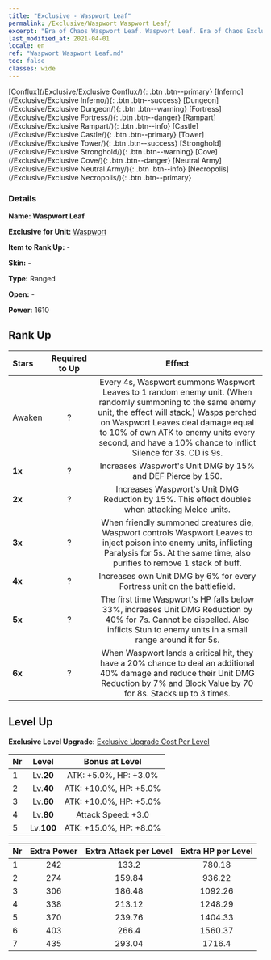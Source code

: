 ```yaml
---
title: "Exclusive - Waspwort Leaf"
permalink: /Exclusive/Waspwort Waspwort Leaf/
excerpt: "Era of Chaos Waspwort Leaf. Waspwort Leaf. Era of Chaos Exclusive Waspwort Leaf. Waspwort Exclusive."
last_modified_at: 2021-04-01
locale: en
ref: "Waspwort Waspwort Leaf.md"
toc: false
classes: wide
---
```

 [Conflux](/Exclusive/Exclusive Conflux/){: .btn .btn--primary} [Inferno](/Exclusive/Exclusive Inferno/){: .btn .btn--success} [Dungeon](/Exclusive/Exclusive Dungeon/){: .btn .btn--warning} [Fortress](/Exclusive/Exclusive Fortress/){: .btn .btn--danger} [Rampart](/Exclusive/Exclusive Rampart/){: .btn .btn--info} [Castle](/Exclusive/Exclusive Castle/){: .btn .btn--primary} [Tower](/Exclusive/Exclusive Tower/){: .btn .btn--success} [Stronghold](/Exclusive/Exclusive Stronghold/){: .btn .btn--warning} [Cove](/Exclusive/Exclusive Cove/){: .btn .btn--danger} [Neutral Army](/Exclusive/Exclusive Neutral Army/){: .btn .btn--info} [Necropolis](/Exclusive/Exclusive Necropolis/){: .btn .btn--primary} 

### Details
 **Name: Waspwort Leaf** 

 **Exclusive for Unit:** [Waspwort](/units/Waspwort/) 

 **Item to Rank Up:** -

 **Skin:** -

 **Type:** Ranged

 **Open:** -

 **Power:** 1610

## Rank Up

  |     Stars    |  Required to Up | Effect |
  |:-------------|:---------------:|:---------------:|
  |  Awaken  | ? | <Lethal Poison> Every 4s, Waspwort summons Waspwort Leaves to 1 random enemy unit. (When randomly summoning to the same enemy unit, the effect will stack.) Wasps perched on Waspwort Leaves deal damage equal to 10% of own ATK to enemy units every second, and have a 10% chance to inflict Silence for 3s. CD is 9s. |
  | **1x** <i class="fas fa-star"/> | ? | Increases Waspwort's Unit DMG by 15% and DEF Pierce by 150. |
  | **2x** <i class="fas fa-star"/> | ? | Increases Waspwort's Unit DMG Reduction by 15%. This effect doubles when attacking Melee units. |
  | **3x** <i class="fas fa-star"/> | ? | <Poisonous Leaf> When friendly summoned creatures die, Waspwort controls Waspwort Leaves to inject poison into enemy units, inflicting Paralysis for 5s. At the same time, also purifies to remove 1 stack of buff. |
  | **4x** <i class="fas fa-star"/> | ? | Increases own Unit DMG by 6% for every Fortress unit on the battlefield. |
  | **5x** <i class="fas fa-star"/> | ? | The first time Waspwort's HP falls below 33%, increases Unit DMG Reduction by 40% for 7s. Cannot be dispelled. Also inflicts Stun to enemy units in a small range around it for 5s. |
  | **6x** <i class="fas fa-star"/> | ? | <Venomous Corrosion> When Waspwort lands a critical hit, they have a 20% chance to deal an additional 40% damage and reduce their Unit DMG Reduction by 7% and Block Value by 70 for 8s. Stacks up to 3 times. |


## Level Up
 **Exclusive Level Upgrade:** [Exclusive Upgrade Cost Per Level](/Exclusive/ExclusiveUpgradeCostPerLevel/)

  |  Nr  |   Level  | Bonus at Level |
  |:-----|:--------:|:--------------:|
  | 1 | Lv.**20** | ATK: +5.0%, HP: +3.0% |
  | 2 | Lv.**40** | ATK: +10.0%, HP: +5.0% |
  | 3 | Lv.**60** | ATK: +10.0%, HP: +5.0% |
  | 4 | Lv.**80** | Attack Speed: +3.0 |
  | 5 | Lv.**100** | ATK: +15.0%, HP: +8.0% |


  |  Nr  |  Extra Power | Extra Attack per Level | Extra HP per Level |
  |:-----|:--------:|:--------:|:--------:|
  | 1 | 242 | 133.2 | 780.18 |
  | 2 | 274 | 159.84 | 936.22 |
  | 3 | 306 | 186.48 | 1092.26 |
  | 4 | 338 | 213.12 | 1248.29 |
  | 5 | 370 | 239.76 | 1404.33 |
  | 6 | 403 | 266.4 | 1560.37 |
  | 7 | 435 | 293.04 | 1716.4 |


